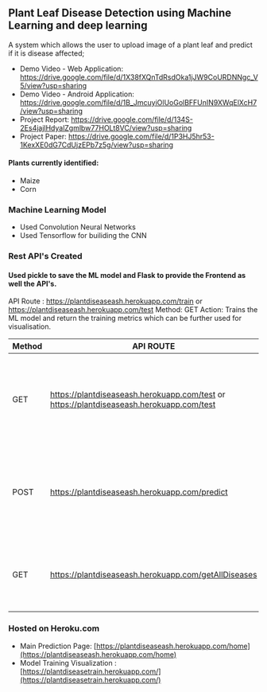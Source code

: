 ## **Plant Leaf Disease Detection using Machine Learning and deep learning**

A system which allows the user to upload image of a plant leaf and predict if it is disease affected;
- Demo Video - Web Application:  https://drive.google.com/file/d/1X38fXQnTdRsdOka1jJW9CoURDNNgc_V5/view?usp=sharing
- Demo Video - Android Application: https://drive.google.com/file/d/1B_JmcuyiOlUoGolBFFUnIN9XWqElXcH7/view?usp=sharing
- Project Report: https://drive.google.com/file/d/134S-2Es4jajlHdyalZgmlbw77HOLt8VC/view?usp=sharing
- Project Paper: https://drive.google.com/file/d/1P3HJ5hr53-1KexXE0dG7CdUjzEPb7z5g/view?usp=sharing

#### Plants currently identified:
- Maize 
- Corn

### Machine Learning Model
 -  Used Convolution Neural Networks
 -  Used Tensorflow for builiding the CNN
 
### Rest API's Created
#### Used pickle to save the ML model and Flask to provide the Frontend as well the API's.

API Route : https://plantdiseaseash.herokuapp.com/train or https://plantdiseaseash.herokuapp.com/test
Method: GET
Action: Trains the ML model and return the training metrics which can be further used for visualisation.


| Method | API ROUTE | Actions |
|--|--| --|
| GET |https://plantdiseaseash.herokuapp.com/test or https://plantdiseaseash.herokuapp.com/test  | Trains the ML model and return the training metrics which can be further used for visualisation |
| POST |https://plantdiseaseash.herokuapp.com/predict | Image to be tested is uploaded via a POST request and the predictions are returned. |
| GET |https://plantdiseaseash.herokuapp.com/getAllDiseases | Returns a JSON object containing list of disease classes. |





### Hosted on Heroku.com
- Main Prediction Page: [https://plantdiseaseash.herokuapp.com/home](https://plantdiseaseash.herokuapp.com/home)
- Model Training Visualization : [https://plantdiseasetrain.herokuapp.com/](https://plantdiseasetrain.herokuapp.com/)

